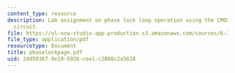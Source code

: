 ```yaml
---
content_type: resource
description: Lab assignment on phase lock loop operation using the CMOS 4046 integrated
  circuit.
file: https://ol-ocw-studio-app-production.s3.amazonaws.com/courses/6-302-feedback-systems-spring-2007/2dd503679e105926cee1c2808c2a5618_phaselockpage.pdf
file_type: application/pdf
resourcetype: Document
title: phaselockpage.pdf
uid: 2dd50367-9e10-5926-cee1-c2808c2a5618
---
```

